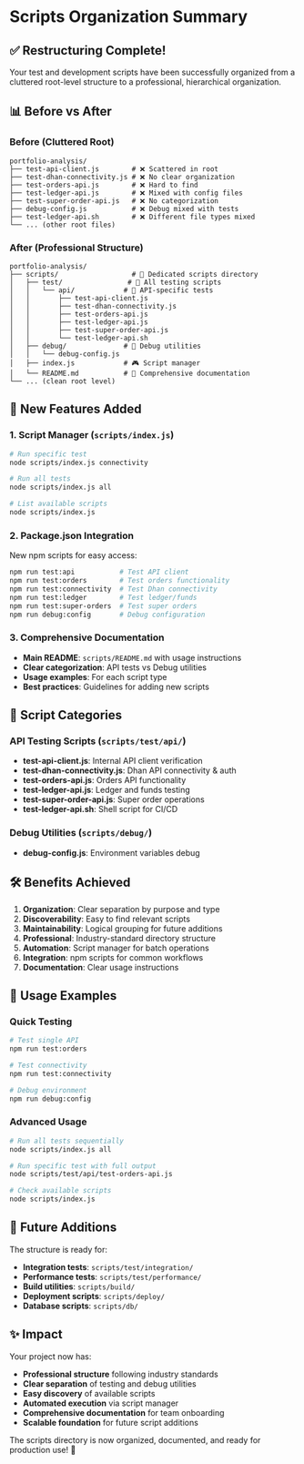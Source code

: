 # Scripts Organization Summary

## ✅ Restructuring Complete!

Your test and development scripts have been successfully organized from a cluttered root-level structure to a professional, hierarchical organization.

## 📊 Before vs After

### Before (Cluttered Root)
```
portfolio-analysis/
├── test-api-client.js        # ❌ Scattered in root
├── test-dhan-connectivity.js # ❌ No clear organization  
├── test-orders-api.js        # ❌ Hard to find
├── test-ledger-api.js        # ❌ Mixed with config files
├── test-super-order-api.js   # ❌ No categorization
├── debug-config.js           # ❌ Debug mixed with tests
├── test-ledger-api.sh        # ❌ Different file types mixed
└── ... (other root files)
```

### After (Professional Structure)
```
portfolio-analysis/
├── scripts/                  # 🎯 Dedicated scripts directory
│   ├── test/                # 🧪 All testing scripts
│   │   └── api/            # 📡 API-specific tests
│   │       ├── test-api-client.js
│   │       ├── test-dhan-connectivity.js
│   │       ├── test-orders-api.js
│   │       ├── test-ledger-api.js
│   │       ├── test-super-order-api.js
│   │       └── test-ledger-api.sh
│   ├── debug/              # 🐛 Debug utilities
│   │   └── debug-config.js
│   ├── index.js            # 🎮 Script manager
│   └── README.md           # 📖 Comprehensive documentation
└── ... (clean root level)
```

## 🚀 New Features Added

### 1. Script Manager (`scripts/index.js`)
```bash
# Run specific test
node scripts/index.js connectivity

# Run all tests
node scripts/index.js all

# List available scripts
node scripts/index.js
```

### 2. Package.json Integration
New npm scripts for easy access:
```bash
npm run test:api           # Test API client
npm run test:orders        # Test orders functionality  
npm run test:connectivity  # Test Dhan connectivity
npm run test:ledger        # Test ledger/funds
npm run test:super-orders  # Test super orders
npm run debug:config       # Debug configuration
```

### 3. Comprehensive Documentation
- **Main README**: `scripts/README.md` with usage instructions
- **Clear categorization**: API tests vs Debug utilities
- **Usage examples**: For each script type
- **Best practices**: Guidelines for adding new scripts

## 📁 Script Categories

### API Testing Scripts (`scripts/test/api/`)
- **test-api-client.js**: Internal API client verification
- **test-dhan-connectivity.js**: Dhan API connectivity & auth
- **test-orders-api.js**: Orders API functionality
- **test-ledger-api.js**: Ledger and funds testing
- **test-super-order-api.js**: Super order operations
- **test-ledger-api.sh**: Shell script for CI/CD

### Debug Utilities (`scripts/debug/`)
- **debug-config.js**: Environment variables debug

## 🛠️ Benefits Achieved

1. **Organization**: Clear separation by purpose and type
2. **Discoverability**: Easy to find relevant scripts
3. **Maintainability**: Logical grouping for future additions
4. **Professional**: Industry-standard directory structure
5. **Automation**: Script manager for batch operations
6. **Integration**: npm scripts for common workflows
7. **Documentation**: Clear usage instructions

## 📝 Usage Examples

### Quick Testing
```bash
# Test single API
npm run test:orders

# Test connectivity
npm run test:connectivity

# Debug environment
npm run debug:config
```

### Advanced Usage
```bash
# Run all tests sequentially
node scripts/index.js all

# Run specific test with full output
node scripts/test/api/test-orders-api.js

# Check available scripts
node scripts/index.js
```

## 🎯 Future Additions

The structure is ready for:
- **Integration tests**: `scripts/test/integration/`
- **Performance tests**: `scripts/test/performance/`
- **Build utilities**: `scripts/build/`
- **Deployment scripts**: `scripts/deploy/`
- **Database scripts**: `scripts/db/`

## ✨ Impact

Your project now has:
- **Professional structure** following industry standards
- **Clear separation** of testing and debug utilities  
- **Easy discovery** of available scripts
- **Automated execution** via script manager
- **Comprehensive documentation** for team onboarding
- **Scalable foundation** for future script additions

The scripts directory is now organized, documented, and ready for production use! 🎉
